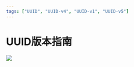 ```yaml
---
tags: ["UUID", "UUID-v4", "UUID-v1", "UUID-v5"]
---
```


# UUID版本指南

![](https://z.wiki/autoupload/2022-05-02/6da7a9010ba747ba9fdf0678e55b1643.uuid.drawio.svg)

[//]: # (这篇文章将通过示例描述 UUID v1、v4 和 v5。我们将介绍它们的实现和差异，以及何时应该使用它们。)
